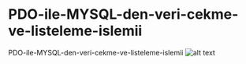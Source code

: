 # PDO-ile-MYSQL-den-veri-cekme-ve-listeleme-islemii
PDO-ile-MYSQL-den-veri-cekme-ve-listeleme-islemii
![alt text](https://raw.githubusercontent.com/Brciii/PDO-ile-MYSQL-den-veri-cekme-ve-listeleme-islemii/branch/path/to/bb.png)
